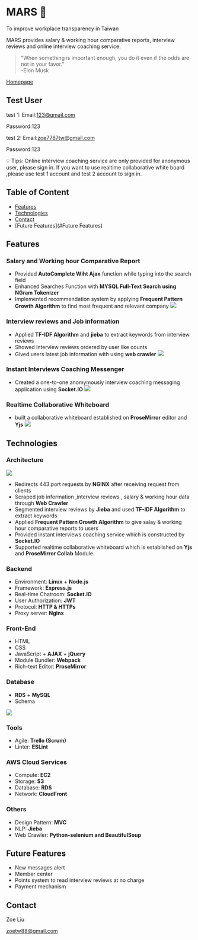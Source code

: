  # MARS  :rocket:

To improve workplace transparency in Taiwan

MARS provides salary & working hour comparative reports, interview reviews and online interview coaching service.

>“When something is important enough, you do it even if the odds are not in your favor.” <br>
> -Elon Musk 

[Homepage](https://mars-interviews.club) 

## Test User

test 1:
Email:123@gmail.com

Password:123

test 2:
Email:zoe7787tw@gmail.com

Password:123

💡 Tips: Online interview coaching service are only provided for anonymous user, please sign in.
         If you want to use realtime collaborative white board ,please use test 1 account and test 2 account to sign in.

## Table of Content

- [Features](#Features)
- [Technologies](#Technologies)
- [Contact](#Contact)
- [Future Features](#Future Features)
## Features

### Salary and Working hour Comparative Report
  -  Provided **AutoComplete Wiht Ajax** function while typing into the search field
  -  Enhanced Searches Function with **MYSQL Full-Text Search using NGram Tokenizer** 
  -  Implemented recommendation system by applying **Frequent Pattern Growth Algorithm** to find most frequent and relevant company
![](https://zoesandbox.s3-ap-southeast-1.amazonaws.com/img/searchResult.gif)
### Interview reviews and Job information
  -  Applied **TF-IDF Algorithm** and **jieba** to extract keywords from interview reviews
  -  Showed interview reviews ordered by user like counts
  -  Gived users latest job information with using **web crawler**
![](https://github.com/zoetw88/MARS_README/blob/master/interviewReviews.gif)
### Instant Interviews Coaching Messenger
  - Created a one-to-one anomymously interview coaching messaging application using **Socket.IO** 
![](https://github.com/zoetw88/MARS_README/blob/master/askQuestion.gif)
### Realtime Collaborative Whiteboard
  - built a collaborative whiteboard established on **ProseMirror** editor and **Yjs**
![](https://github.com/zoetw88/MARS_README/blob/master/whiteboard.gif)

## Technologies

### Architecture

![](https://zoesandbox.s3-ap-southeast-1.amazonaws.com/img/architecture.png)
- Redirects 443 port requests by **NGINX** after receiving request from clients
- Scraped job information ,interview reviews , salary & working hour data through **Web Crawler**
- Segmented interview reviews by **Jieba** and used **TF-IDF Algorithm** to extract keywords 
- Applied **Frequent Pattern Growth Algorithm** to give salay & working hour comparative reports to users
- Provided instant interviews coaching service which is constructed by **Socket.IO** 
- Supported realtime collaborative whiteboard which is established on **Yjs** and **ProseMirror Collab** Module.


### Backend

- Environment: **Linux** + **Node.js**
- Framework: **Express.js**
- Real-time Chatroom: **Socket.IO**
- User Authorization: **JWT**
- Protocol: **HTTP & HTTPs**
- Proxy server: **Nginx**

### Front-End

- HTML
- CSS
- JavaScript + **AJAX** + **jQuery**
- Module Bundler: **Webpack**
- Rich-text Editor: **ProseMirror**


### Database

- **RDS** + **MySQL**
- Schema

![](https://github.com/zoetw88/MARS_README/blob/master/schema.png)


### Tools
- Agile: **Trello (Scrum)**
- Linter: **ESLint**

### AWS Cloud Services

- Compute: **EC2**
- Storage: **S3**
- Database: **RDS**
- Network: **CloudFront**

### Others
- Design Pattern: **MVC**
- NLP: **Jieba**
- Web Crawler: **Python-selenium and BeautifulSoup**


## Future Features
 - New messages alert
 - Member center
 - Points system to read interview reviews at no charge
 - Payment mechanism

## Contact

Zoe Liu

zoetw88@gmail.com
